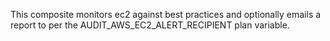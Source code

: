 This composite monitors ec2 against best practices and optionally emails a report to per the AUDIT&#95;AWS&#95;EC2&#95;ALERT&#95;RECIPIENT plan variable.
